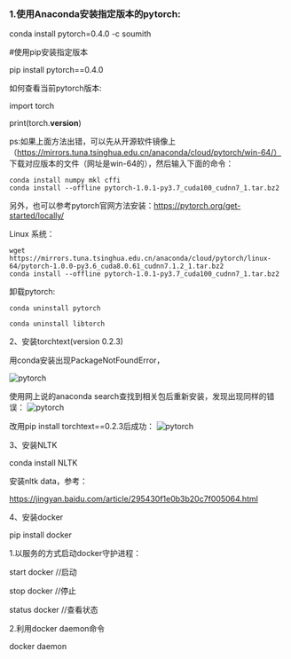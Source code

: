 ### 1.使用Anaconda安装指定版本的pytorch:

conda install pytorch=0.4.0 -c soumith

#使用pip安装指定版本

pip install pytorch==0.4.0

如何查看当前pytorch版本:

import torch

print(torch.__version__)

ps:如果上面方法出错，可以先从开源软件镜像上（https://mirrors.tuna.tsinghua.edu.cn/anaconda/cloud/pytorch/win-64/） 
下载对应版本的文件（网址是win-64的），然后输入下面的命令：
```
conda install numpy mkl cffi
conda install --offline pytorch-1.0.1-py3.7_cuda100_cudnn7_1.tar.bz2
```
另外，也可以参考pytorch官网方法安装：https://pytorch.org/get-started/locally/

Linux 系统：
```
wget https://mirrors.tuna.tsinghua.edu.cn/anaconda/cloud/pytorch/linux-64/pytorch-1.0.0-py3.6_cuda8.0.61_cudnn7.1.2_1.tar.bz2
conda install --offline pytorch-1.0.1-py3.7_cuda100_cudnn7_1.tar.bz2
```

卸载pytorch:
```
conda uninstall pytorch

conda uninstall libtorch
```

2、安装torchtext(version 0.2.3)

用conda安装出现PackageNotFoundError，

![pytorch](https://github.com/EnernityTwinkle/Tutorial-Summarization/blob/master/python-config/images/torch1.png)
      
 
使用网上说的anaconda search查找到相关包后重新安装，发现出现同样的错误：
 ![pytorch](https://github.com/EnernityTwinkle/Tutorial-Summarization/blob/master/python-config/images/torch2.png)
 
改用pip install torchtext==0.2.3后成功：
![pytorch](https://github.com/EnernityTwinkle/Tutorial-Summarization/blob/master/python-config/images/torch3.png)
 
3、安装NLTK

conda install NLTK

安装nltk data，参考：

https://jingyan.baidu.com/article/295430f1e0b3b20c7f005064.html

4、安装docker

pip install docker

1.以服务的方式启动docker守护进程：

start docker //启动

stop docker //停止

status docker //查看状态

2.利用docker daemon命令

docker daemon




